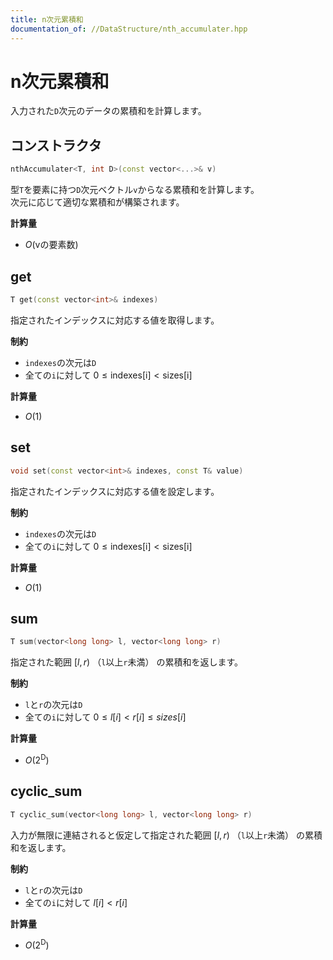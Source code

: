 ```yaml
---
title: n次元累積和
documentation_of: //DataStructure/nth_accumulater.hpp
---
```


# n次元累積和
入力された`D`次元のデータの累積和を計算します。  

## コンストラクタ

```cpp
nthAccumulater<T, int D>(const vector<...>& v)
```
型`T`を要素に持つ`D`次元ベクトル`v`からなる累積和を計算します。  
次元に応じて適切な累積和が構築されます。

**計算量**
- $O(\text{vの要素数})$

## get
```cpp
T get(const vector<int>& indexes)
```
指定されたインデックスに対応する値を取得します。

**制約**
- `indexes`の次元は`D`
- 全ての`i`に対して $0 \leq \text{indexes[i]} \lt \text{sizes[i]}$


**計算量**
- $O(1)$

## set
```cpp
void set(const vector<int>& indexes, const T& value)
```
指定されたインデックスに対応する値を設定します。

**制約**
- `indexes`の次元は`D`
- 全ての`i`に対して $0 \leq \text{indexes[i]} \lt \text{sizes[i]}$

**計算量**
- $O(1)$

## sum
```cpp
T sum(vector<long long> l, vector<long long> r)
```
指定された範囲 $[l, r)$ （`l`以上`r`未満） の累積和を返します。

**制約**
- `l`と`r`の次元は`D`
- 全ての`i`に対して $0 \leq l[i] \lt r[i] \leq sizes[i]$

**計算量**
- $O(2^\text{D})$

## cyclic_sum
```cpp
T cyclic_sum(vector<long long> l, vector<long long> r)
```
入力が無限に連結されると仮定して指定された範囲 $[l, r)$ （`l`以上`r`未満） の累積和を返します。

**制約**
- `l`と`r`の次元は`D`
- 全ての`i`に対して $l[i] \lt r[i]$

**計算量**
- $O(2^\text{D})$